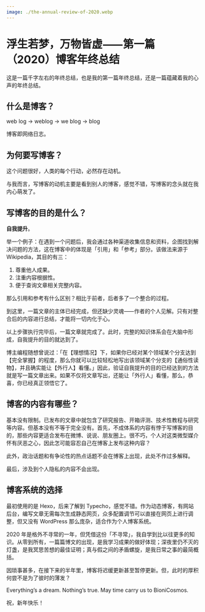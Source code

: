 ```yaml
---
image: ./the-annual-review-of-2020.webp
---
```

# 浮生若梦，万物皆虚⸺第一篇（2020）博客年终总结

这是一篇千字左右的年终总结，也是我的第一篇年终总结，还是一篇蕴藏着我的心声的年终总结。

<!--more-->

## 什么是博客？

web log -> weblog -> we blog -> blog

博客即网络日志。

## 为何要写博客？

这个问题很好，人类的每个行动，必然存在动机。

与我而言，写博客的动机主要是看到别人的博客，感觉不错，写博客的念头就在我内心萌发了。

## 写博客的目的是什么？

**自我提升**。

举一个例子：在遇到一个问题后，我会通过各种渠道收集信息和资料，企图找到解决问题的方法，这在博客中的体现是「引用」和「参考」部分。该做法来源于 Wikipedia，其目的有三：

1. 尊重他人成果。
2. 注重内容根据性。
3. 便于查询文章相关完整内容。

那么引用和参考有什么区别？相比于前者，后者多了一个整合的过程。

到这里，一篇文章的主体已经完成，但还缺少灵魂⸺作者的个人见解。只有对整合后的内容进行总结，才能将一切内化于心。

以上步骤执行完毕后，一篇文章就完成了。此时，完整的知识体系会在大脑中形成，自我提升的目的就达到了。

博主编程随想曾说过：「在【理想情况】下，如果你已经对某个领域某个分支达到【完全掌握】的程度，那么你就可以比较轻松地写出该领域某个分支的【通俗性读物】，并且确实能让【外行人】看懂。」因此，验证自我提升的目的已经达到的方法就是写一篇文章出来。如果不仅将文章写出，还能让「外行人」看懂，那么，恭喜，你已经真正领悟它了。

## 博客的内容有哪些？

基本没有限制。已发布的文章中就包含了研究报告、开箱评测、技术性教程与研究等内容。但基本没有不等于完全没有。首先，不成体系的内容有悖于写博客的目的，那些内容更适合发布在微博、说说、朋友圈上。很不巧，个人对这类微型媒介怀有厌恶之心，因此怎可能容忍自己在博客上发布这种内容？

此外，政治话题和有争论性的热点话题不会在博客上出现，此处不作过多解释。

最后，涉及到个人隐私的内容不会出现。

## 博客系统的选择

最初使用的是 Hexo，后来了解到 Typecho，感觉不错。作为动态博客，有网站后台，编写文章无需每次生成静态网页，众多配置调节可以直接在网页上进行调整，但又没有 WordPress 那么庞杂，适合作为个人博客系统。

2020 年是格外不寻常的一年，但凭借这份「不寻常」，我自学到比以往更多的知识。从零到所有，一篇篇博文的出现，是我学习成果的做好体现；深夜里仍不灭的灯盏，是我冥思苦想的最佳证明；真与假之间的矛盾螺旋，是我日常之事的最简概括。

因琐事甚多，在接下来的半年里，博客将迟缓更新甚至暂停更新。但，此时的厚积何尝不是为了彼时的薄发？

<p lang="en-US">Everything’s a dream. Nothing’s true. May time carry us to BioniCosmos.</p>

祝，新年快乐！